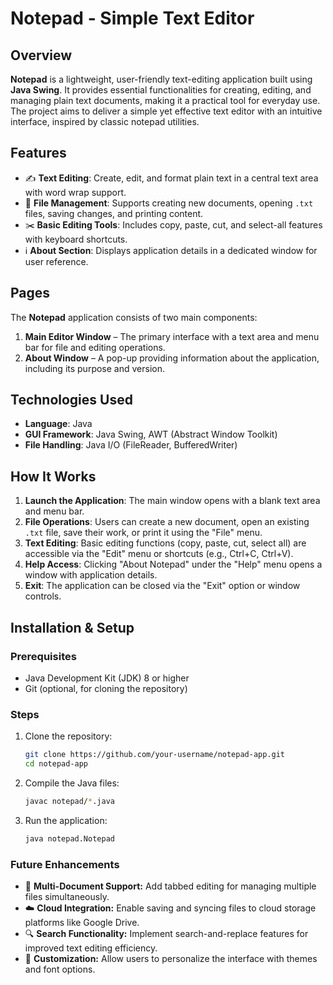 # Notepad - Simple Text Editor

## Overview  
**Notepad** is a lightweight, user-friendly text-editing application built using **Java Swing**. It provides essential functionalities for creating, editing, and managing plain text documents, making it a practical tool for everyday use. The project aims to deliver a simple yet effective text editor with an intuitive interface, inspired by classic notepad utilities.

## Features  
- ✍️ **Text Editing**: Create, edit, and format plain text in a central text area with word wrap support.  
- 📂 **File Management**: Supports creating new documents, opening `.txt` files, saving changes, and printing content.  
- ✂️ **Basic Editing Tools**: Includes copy, paste, cut, and select-all features with keyboard shortcuts.  
- ℹ️ **About Section**: Displays application details in a dedicated window for user reference.  

## Pages  
The **Notepad** application consists of two main components:  
1. **Main Editor Window** – The primary interface with a text area and menu bar for file and editing operations.  
2. **About Window** – A pop-up providing information about the application, including its purpose and version.  

## Technologies Used  
- **Language**: Java  
- **GUI Framework**: Java Swing, AWT (Abstract Window Toolkit)  
- **File Handling**: Java I/O (FileReader, BufferedWriter)  

## How It Works  
1. **Launch the Application**: The main window opens with a blank text area and menu bar.  
2. **File Operations**: Users can create a new document, open an existing `.txt` file, save their work, or print it using the "File" menu.  
3. **Text Editing**: Basic editing functions (copy, paste, cut, select all) are accessible via the "Edit" menu or shortcuts (e.g., Ctrl+C, Ctrl+V).  
4. **Help Access**: Clicking "About Notepad" under the "Help" menu opens a window with application details.  
5. **Exit**: The application can be closed via the "Exit" option or window controls.  

## Installation & Setup  
### Prerequisites  
- Java Development Kit (JDK) 8 or higher  
- Git (optional, for cloning the repository)  

### Steps  
1. Clone the repository:  
   ```bash
   git clone https://github.com/your-username/notepad-app.git
   cd notepad-app
2. Compile the Java files:
   ```bash
   javac notepad/*.java
3. Run the application:
   ```bash
   java notepad.Notepad

### Future Enhancements
- 📑 **Multi-Document Support:** Add tabbed editing for managing multiple files simultaneously.
- ☁️ **Cloud Integration:** Enable saving and syncing files to cloud storage platforms like Google Drive.
- 🔍 **Search Functionality:** Implement search-and-replace features for improved text editing efficiency.
- 🎨 **Customization:** Allow users to personalize the interface with themes and font options.
